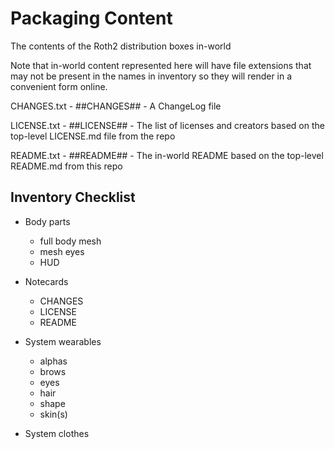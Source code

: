 # Packaging Content

The contents of the Roth2 distribution boxes in-world

Note that in-world content represented here will have file extensions
that may not be present in the names in inventory so they will render
in a convenient form online.

CHANGES.txt - ##CHANGES## - A ChangeLog file

LICENSE.txt - ##LICENSE## - The list of licenses and creators based on the top-level LICENSE.md file from the repo

README.txt - ##README## - The in-world README based on the top-level README.md from this repo

## Inventory Checklist

* Body parts
  * full body mesh
  * mesh eyes
  * HUD

* Notecards

  * CHANGES
  * LICENSE
  * README

* System wearables

  * alphas
  * brows
  * eyes
  * hair
  * shape
  * skin(s)

* System clothes
